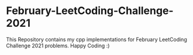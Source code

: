 # February-LeetCoding-Challenge-2021

This Repository contains my cpp implementations for February LeetCoding Challenge 2021 problems.
Happy Coding :)
